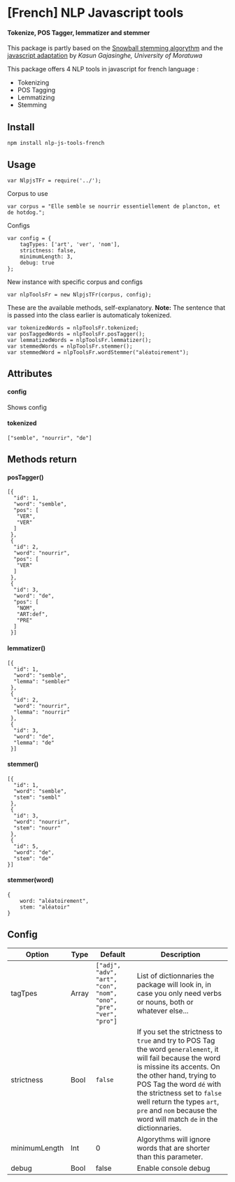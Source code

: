 # [French] NLP Javascript tools
#### Tokenize, POS Tagger, lemmatizer and stemmer

This package is partly based on the [Snowball stemming algorythm](https://snowballstem.org/algorithms/french/stemmer.html) and the [javascript adaptation](http://snowball.tartarus.org/otherlangs/french_javascript.txt) by _Kasun Gajasinghe, University of Moratuwa_

This package offers 4 NLP tools in javascript for french language :
* Tokenizing
* POS Tagging
* Lemmatizing
* Stemming

## Install
```
npm install nlp-js-tools-french
```

## Usage
```
var NlpjsTFr = require('../');
```
Corpus to use
```
var corpus = "Elle semble se nourrir essentiellement de plancton, et de hotdog.";
```
Configs
```
var config = {
    tagTypes: ['art', 'ver', 'nom'],
    strictness: false,
    minimumLength: 3,
    debug: true
};
```

New instance with specific corpus and configs
```
var nlpToolsFr = new NlpjsTFr(corpus, config);
```

These are the available methods, self-explanatory.
**Note:** The sentence that is passed into the class earlier is automaticaly tokenized.
```
var tokenizedWords = nlpToolsFr.tokenized;
var posTaggedWords = nlpToolsFr.posTagger();
var lemmatizedWords = nlpToolsFr.lemmatizer();
var stemmedWords = nlpToolsFr.stemmer();
var stemmedWord = nlpToolsFr.wordStemmer("aléatoirement");
```

## Attributes

#### config
Shows config
#### tokenized
```
["semble", "nourrir", "de"]
```

## Methods return

#### posTagger()
```
[{
  "id": 1,
  "word": "semble",
  "pos": [
   "VER",
   "VER"
  ]
 },
 {
  "id": 2,
  "word": "nourrir",
  "pos": [
   "VER"
  ]
 },
 {
  "id": 3,
  "word": "de",
  "pos": [
   "NOM",
   "ART:def",
   "PRE"
  ]
 }]
```
#### lemmatizer()
```
[{
  "id": 1,
  "word": "semble",
  "lemma": "sembler"
 },
 {
  "id": 2,
  "word": "nourrir",
  "lemma": "nourrir"
 },
 {
  "id": 3,
  "word": "de",
  "lemma": "de"
 }]
```
#### stemmer()
```
[{
  "id": 1,
  "word": "semble",
  "stem": "sembl"
 },
 {
  "id": 3,
  "word": "nourrir",
  "stem": "nourr"
 },
 {
  "id": 5,
  "word": "de",
  "stem": "de"
}]
```

#### stemmer(word)
```
{
    word: "aléatoirement",
    stem: "aléatoir"
}
```

## Config

Option | Type | Default | Description
--- | --- | --- | ---
tagTpes | Array | `["adj", "adv", "art", "con", "nom", "ono", "pre", "ver", "pro"]` | List of dictionnaries the package will look in, in case you only need verbs or nouns, both or whatever else...
strictness | Bool | `false` | If you set the strictness to `true` and try to POS Tag the word `generalement`, it will fail because the word is missine its accents. On the other hand, trying to POS Tag the word `dé` with the strictness set to `false` well return the types `art`, `pre` and `nom` because the word will match `de` in the dictionnaries.
minimumLength | Int | 0 | Algorythms will ignore words that are shorter than this parameter.
debug | Bool | false | Enable console debug
